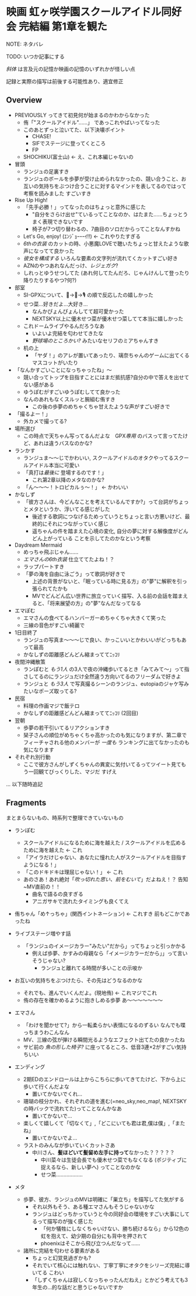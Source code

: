 # 映画 虹ヶ咲学園スクールアイドル同好会 完結編 第1章を観た

NOTE: ネタバレ

TODO: いつか記事にする

*斜体* は言及元の記憶か映画の記憶のいずれかが怪しい点

記録と実際の描写は前後する可能性あり、適宜修正

## Overview

- PREVIOUSLY ってきて初見何が始まるのかわからなかった
    - 侑「"スクールアイドル"……」 であっこれやばいってなった
    - このあとずっと泣いてた、以下決壊ポイント
        - CHASE!
        - SIFでステージに登ってくところ
        - FP
    - SHOCHIKU(富士山) ← え、これ本編じゃないの
- 冒頭
    - ランジュの足裏すき
    - ランジュのボールを歩夢が受け止められなかったの、競い合うこと、お互いの気持ちをぶつけ合うことに対するマインドを表してるのではって考察を読みました すごいすき
- Rise Up High!
    - 「先手必勝！」ってなったのはちょっと意外に感じた
        - "自分をさらけ出せ"ているってことなのか、はたまた……ちょっとうまく表現できないです
        - 椅子が7つ切り替わるの、7曲目のソロだからってことなんすかね
    - Let's Go, enjoy! (ｴﾝｼﾞｮｰｰｰｲ!!) ← これやりたすぎる
    - *6thの衣装* のカットの時、小悪魔LOVEで聴いたちょっと甘えたような歌声になってて良かった
    - *彼女を構成する* いろんな要素の文字列が流れてくカットすごい好き
    - AZNのやつあれなんだっけ、*レジェガク*?
    - しれっとゆうせつしてた (あれ何してたんだろ、じゃんけんして登ったり降りたりするやつ?何?)
- 部室
    - SI-GPXについて、👑→🎹→🎙️ の順で反応したの嬉しかった
    - せつ菜…好きだよ…大好き…
        - なんかぴょんぴょんしてて超可愛かった
        - NEXTSKY以上に優木せつ菜が優木せつ菜してて本当に嬉しかった
    - これドームライブやるんだろうなあ
        - いよいよ完結を匂わせてきたな
        - *野球場のところかい?* みたいなセリフのミアちゃんすき
    - 机の上
        - 「ヤダ！」のアレが置いてあったり、璃奈ちゃんのゲームに出てくるマスコットがいたり
- 「なんかすごいことになっちゃったね」〜
    - 競い合ってトップを目指すことにはまだ抵抗感?自分の中で答えを出せてない感がある
    - ゆうぽむがすごいゆうぽむしてて良かった
    - なんのあれもなくスルッと腕組む侑すき
        - この後の歩夢のめちゃくちゃ甘えたような声がすごい好きで
- 「撮るよー！」
    - 外カメで撮ってる?
- 場所選び
    - この時点で天ちゃん写ってるんだよな　GPX*専用* のバスって言ってたけど、あれは違うバスなのかな?
- ランかす
    - ランジュま〜〜じでかわいい, スクールアイドルのオタクやってるスクールアイドル本当に可愛い
    - 「真打は*最後に* 登場するのです！」
        - これ第2章以降のメタなのかな?
    - 「ん〜〜〜！トロピカルぅ〜！」 ← かわいい
- かなしず
    - 「彼方さんは、今どんなことを考えているんですか?」って台詞がちょっとメタというか、浮いてる感じがした
        - 後述する歌詞につなげるためっていうとちょっと言い方悪いけど、最終的にそれにつながっていく感じ
        - 遥ちゃんの件を踏まえた心境の変化, 自分の夢に対する解像度がどんどん上がっている ことを示してたのかなという考察
- Daydream Mermaid
    - めっちゃ飛ぶじゃん……
    - *エマさんの6th衣装* 仕立ててたよね！？
    - ラップパートすき
    - 「夢の海を自由に泳ごう」って歌詞が好きで
        - 上述の背景がないと、「眠っている時に見る方」の"夢"に解釈を引っ張られてたかも
        - MVでどんどん広い世界に旅立っていく描写、入る前の会話を踏まえると、「将来展望の方」の"夢"なんだなってなる
- エマぽむ
    - エマさんの食べてるハンバーガーめちゃくちゃ大きくて笑った
    - 三線の音色がすごい綺麗で
- 1日目終了
    - ランジュの写真ま〜〜〜じで良い、かっこいいとかわいいがどっちもあって最高
    - かなしずの距離感どんどん縮まっててﾆｯｺﾘ
- 夜間沖縄散策
    - ランぽむと *もう1人* の3人で夜の沖縄歩いてるとき「みてみて〜」って指さしてるのにランジュだけ全然違う方向いてるのフリーダムで好きよ
    - ランジュと *もう3人* で写真撮るシーンのランジュ、eutopiaのジャケ写みたいなポーズ取ってる?
- 民宿
    - 料理の作画マジで飯テロ
    - かなしずの距離感どんどん縮まっててﾆｯｺﾘ (2回目)
- 翌朝
    - 歩夢の若干引いてるリアクションすき
    - 栞子さんの順位がめちゃくちゃ高かったのも気になりますが、第二章でフィーチャされる他のメンバーが *一度も* ランキングに出てなかったのも気になります
- それぞれ別行動
    - ここで彼方さんがしずくちゃんの異変に気付いてるってツイート見てもう一回観てびっくりした、マジだ すげえ

... 以下随時追記

## Fragments

まとまらないもの、時系列で整理できていないもの

- ランぽむ
    - スクールアイドルになるために海を越えた / スクールアイドルを広めるために海を越えた ← これ
    - 「アイラだけじゃない、あなたに憧れた人がスクールアイドルを目指すようになる！」
    - 「このドキドキは理屈じゃない！」 ← これ
    - あのさあ！あれ絶対「*吹っ切れた思い、前をむいて*」だよねえ！？ 告知~MV直前の！！
        - 曲名で語るの良すぎる
        - アニガサキで流れたタイミングも良くてえ
- 侑ちゃん「め↑っちゃ」(関西イントネーション) ← これすき 前もどこかであったね
- ライブステージ増やす話
    - 「ランジュのイメージカラー"みたい"だから」ってちょっと引っかかる
        - 例えば歩夢、かすみの母親なら「イメージカラーだから」」って言いそうじゃない?
            - ランジュと離れてる時間が多いことの示唆か
- お互いの気持ちをぶつけたら、その先はどうなるのかな
    - それでも、進んでいくんだよ。(現地侑) ← これマジでこれ
    - 侑の存在を確かめるように抱きしめる歩夢 あ〜〜〜〜〜〜〜
- エマさん
    - 「わけを聞かせて?」から一転柔らかい表情になるのずるい なんでも喋っちまうわこんなん
    - MV、三線の弦が弾ける瞬間光るようなエフェクト出てたの良かったね
    - サビ前の *魚の形した椅子?* に座ってるところ、低音3連×2がすごい気持ちいい

- エンディング
    - 2期EDのエンドロールは上からこちらに歩いてきてたけど、下から上に歩いて行くんだよな
        - 置いてかないでくれ…
    - 珊瑚の枝分かれ、それぞれの道を進む(=neo_sky,neo_map!, NEXTSKYの時バックで流れてた)ってことなんかなあ
        - 置いてかないで…
    - 楽しくて嬉しくて「切なくて」,「どこにいても君は君,僕は僕」,「またね」
        - 置いてかないでよ…
    - ラストのみんなが歩いていくカットさあ
        - 中川さん、**髪ほどいて髪留め左手に持って**なかった？？？？？
            - 中川菜々は生徒会長でも優木せつ菜でもなくなる (ポジティブに捉えるなら、新しい夢へ) ってことなのかな
            - せつ菜………………

- メタ
    - 歩夢、彼方、ランジュのMVは明確に「巣立ち」を描写してた気がする
        - それ以外もそう、ある種エマさんもそうじゃないかな
        - ランジュはどっちかっていうと今の同好会の環境をすごい大事にしてるって描写のが強く感じた
            - 「何か犠牲にしなくちゃいけない、勝ち続けるなら」から12色の虹を抱えて、幼少期の自分にも背中を押されて
            - phoenixはそこから飛び立つんだなって……
    - 諸所に完結を匂わせる要素がある
        - ちょっと幻覚見過ぎかも?
        - それでいて核心には触れない、丁寧丁寧にオタクをシリーズ完結に導いてる こわい
        - 「しずくちゃんは寂しくなっちゃったんだねえ」とかどう考えても3年生の…的な話だと思うじゃないですか
